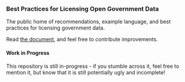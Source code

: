 ### Best Practices for Licensing Open Government Data

The public home of recommendations, example language, and best practices for licensing government data.

Read [the document](http://theunitedstates.io/licensing/), and feel free to contribute improvements.

#### Work in Progress

This repository is still in-progress - if you stumble across it, feel free to mention it, but know that it is still potentially ugly and incomplete!
